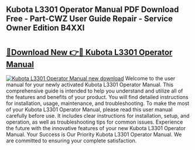 ## Kubota L3301 Operator Manual PDF Download Free - Part-CWZ User Guide Repair - Service Owner Edition B4XXI

# <h2><a href="http://bc92275.oget.top/?id=Kubota+L3301+Operator+Manual">🔗Download New 👉🔴 Kubota L3301 Operator Manual</a></h2>

[![Kubota L3301 Operator Manual new download](https://i.imgur.com/5g1atiW.png)](http://bc92275.oget.top/?id=Kubota+L3301+Operator+Manual)
Welcome to the user manual for your newly activated Kubota L3301 Operator Manual. This comprehensive guide is intended to help you understand and utilize all of the features and benefits of your product. You will find detailed instructions for installation, usage, maintenance, and troubleshooting. To make the most of your Kubota L3301 Operator Manual, please read this user manual carefully before use. It includes clear instructions for installation, setup, and operation, as well as troubleshooting tips for common issues. Experience the future with the innovative features of your new Kubota L3301 Operator Manual. Your Success is Our Priority Kubota L3301 Operator Manual. We are committed to ensuring your complete satisfaction.
